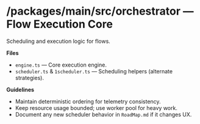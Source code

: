 # /packages/main/src/orchestrator — Flow Execution Core

Scheduling and execution logic for flows.

**Files**
- `engine.ts` — Core execution engine.
- `scheduler.ts` & `1scheduler.ts` — Scheduling helpers (alternate strategies).

**Guidelines**
- Maintain deterministic ordering for telemetry consistency.
- Keep resource usage bounded; use worker pool for heavy work.
- Document any new scheduler behavior in `RoadMap.md` if it changes UX.
